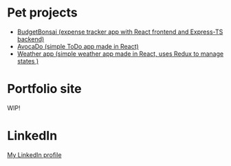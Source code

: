 # Pet projects

- [BudgetBonsai (expense tracker app with React frontend and Express-TS backend)](https://budgetbonsai.netlify.app)
- [AvocaDo (simple ToDo app made in React)](https://avoca-do.netlify.app/)
- [Weather app (simple weather app made in React, uses Redux to manage states )](https://weatherapp-bv.netlify.app)

# Portfolio site
WIP!

# LinkedIn
[My LinkedIn profile](https://www.linkedin.com/in/vucben99/)

